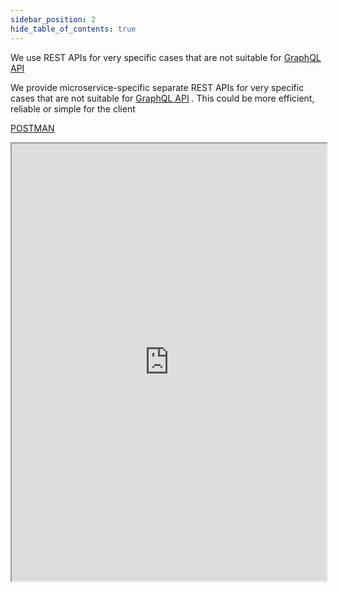 ```yaml
---
sidebar_position: 2
hide_table_of_contents: true
---
```

We use REST APIs for very specific cases that are not suitable for [GraphQL API](GraphQL%20API.md)

We provide microservice-specific separate REST APIs for very specific cases that are not suitable for [GraphQL API](GraphQL%20API.md) . This could be more efficient, reliable or simple for the client

<a href="https://www.postman.com/tot-ra/gratheon/request/lgaexj2/report-telemetry-metric-value">POSTMAN</a>

<iframe src="https://27xghrvrv2.apidog.io" width="100%" height="700"></iframe>